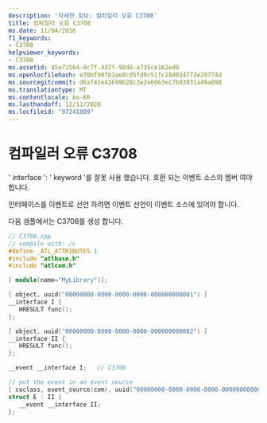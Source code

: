 ```yaml
---
description: '자세한 정보: 컴파일러 오류 C3708'
title: 컴파일러 오류 C3708
ms.date: 11/04/2016
f1_keywords:
- C3708
helpviewer_keywords:
- C3708
ms.assetid: 45e71564-9c7f-437f-98d8-a735ce162ed0
ms.openlocfilehash: e70bf90fb1ee8c05fd9c51fc18d024773e20774d
ms.sourcegitcommit: d6af41e42699628c3e2e6063ec7b03931a49a098
ms.translationtype: MT
ms.contentlocale: ko-KR
ms.lasthandoff: 12/11/2020
ms.locfileid: "97241809"
---
```

# <a name="compiler-error-c3708"></a>컴파일러 오류 C3708

' interface ': ' keyword '를 잘못 사용 했습니다. 호환 되는 이벤트 소스의 멤버 여야 합니다.

인터페이스를 이벤트로 선언 하려면 이벤트 선언이 이벤트 소스에 있어야 합니다.

다음 샘플에서는 C3708를 생성 합니다.

```cpp
// C3708.cpp
// compile with: /c
#define _ATL_ATTRIBUTES 1
#include "atlbase.h"
#include "atlcom.h"

[ module(name="MyLibrary")];

[ object, uuid("00000000-0000-0000-0000-000000000001") ]
__interface I {
   HRESULT func();
};

[ object, uuid("00000000-0000-0000-0000-000000000002") ]
__interface II {
   HRESULT func();
};

__event __interface I;   // C3708

// put the event in an event source
[ coclass, event_source(com), uuid("00000000-0000-0000-0000-000000000003") ]
struct E : II {
   __event __interface II;
};
```
